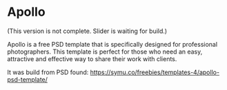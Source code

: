 # Apollo

(This version is not complete. Slider is waiting for build.)

Apollo is a free PSD template that is specifically designed for professional photographers. This template is perfect for those who need an easy, attractive and effective way to share their work with clients.

It was build from PSD found: https://symu.co/freebies/templates-4/apollo-psd-template/
